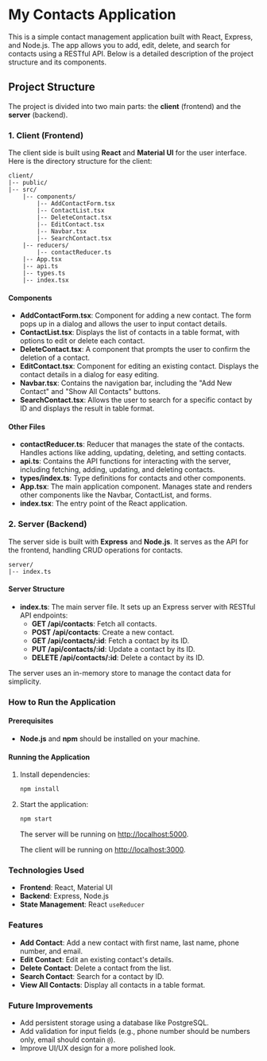 # My Contacts Application

This is a simple contact management application built with React, Express, and Node.js. The app allows you to add, edit, delete, and search for contacts using a RESTful API. Below is a detailed description of the project structure and its components.

## Project Structure

The project is divided into two main parts: the **client** (frontend) and the **server** (backend).

### 1. Client (Frontend)

The client side is built using **React** and **Material UI** for the user interface. Here is the directory structure for the client:

```
client/
|-- public/
|-- src/
    |-- components/
        |-- AddContactForm.tsx
        |-- ContactList.tsx
        |-- DeleteContact.tsx
        |-- EditContact.tsx
        |-- Navbar.tsx
        |-- SearchContact.tsx
    |-- reducers/
        |-- contactReducer.ts
    |-- App.tsx
    |-- api.ts
    |-- types.ts
    |-- index.tsx
```

#### Components

- **AddContactForm.tsx**: Component for adding a new contact. The form pops up in a dialog and allows the user to input contact details.
- **ContactList.tsx**: Displays the list of contacts in a table format, with options to edit or delete each contact.
- **DeleteContact.tsx**: A component that prompts the user to confirm the deletion of a contact.
- **EditContact.tsx**: Component for editing an existing contact. Displays the contact details in a dialog for easy editing.
- **Navbar.tsx**: Contains the navigation bar, including the "Add New Contact" and "Show All Contacts" buttons.
- **SearchContact.tsx**: Allows the user to search for a specific contact by ID and displays the result in table format.

#### Other Files

- **contactReducer.ts**: Reducer that manages the state of the contacts. Handles actions like adding, updating, deleting, and setting contacts.
- **api.ts**: Contains the API functions for interacting with the server, including fetching, adding, updating, and deleting contacts.
- **types/index.ts**: Type definitions for contacts and other components.
- **App.tsx**: The main application component. Manages state and renders other components like the Navbar, ContactList, and forms.
- **index.tsx**: The entry point of the React application.

### 2. Server (Backend)

The server side is built with **Express** and **Node.js**. It serves as the API for the frontend, handling CRUD operations for contacts.

```
server/
|-- index.ts
```

#### Server Structure

- **index.ts**: The main server file. It sets up an Express server with RESTful API endpoints:
  - **GET /api/contacts**: Fetch all contacts.
  - **POST /api/contacts**: Create a new contact.
  - **GET /api/contacts/:id**: Fetch a contact by its ID.
  - **PUT /api/contacts/:id**: Update a contact by its ID.
  - **DELETE /api/contacts/:id**: Delete a contact by its ID.

The server uses an in-memory store to manage the contact data for simplicity.

### How to Run the Application

#### Prerequisites

- **Node.js** and **npm** should be installed on your machine.

#### Running the Application

1. Install dependencies:
   ```bash
   npm install
   ```
2. Start the application:

   ```bash
   npm start
   ```

   The server will be running on [http://localhost:5000](http://localhost:5000).

   The client will be running on [http://localhost:3000](http://localhost:3000).

### Technologies Used

- **Frontend**: React, Material UI
- **Backend**: Express, Node.js
- **State Management**: React `useReducer`

### Features

- **Add Contact**: Add a new contact with first name, last name, phone number, and email.
- **Edit Contact**: Edit an existing contact's details.
- **Delete Contact**: Delete a contact from the list.
- **Search Contact**: Search for a contact by ID.
- **View All Contacts**: Display all contacts in a table format.

### Future Improvements

- Add persistent storage using a database like PostgreSQL.
- Add validation for input fields (e.g., phone number should be numbers only, email should contain `@`).
- Improve UI/UX design for a more polished look.

